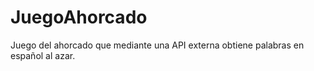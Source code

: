 # JuegoAhorcado
Juego del ahorcado que mediante una API externa obtiene palabras en español al azar.
